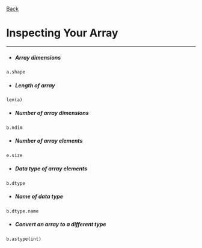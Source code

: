 [Back](../numpy.md)

# Inspecting Your Array
---

- ##### Array dimensions
~~~~
a.shape
~~~~
- ##### Length of array
~~~~
len(a)
~~~~
- ##### Number of array dimensions
~~~~
b.ndim
~~~~
- #####  Number of array elements
~~~~
e.size
~~~~
- ##### Data type of array elements
~~~~
b.dtype
~~~~
- ##### Name of data type
~~~~
b.dtype.name
~~~~
- ##### Convert an array to a different type
~~~~
b.astype(int)
~~~~